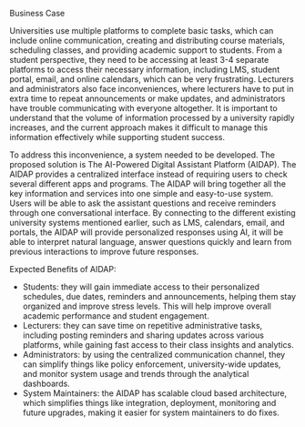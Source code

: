 Business Case

Universities use multiple platforms to complete basic tasks, which can include online communication, creating and distributing course materials, scheduling classes, and providing academic support to students. From a student perspective, they need to be accessing at least 3-4 separate platforms to access their necessary information, including LMS, student portal, email, and online calendars, which can be very frustrating. Lecturers and administrators also face inconveniences, where lecturers have to put in extra time to repeat announcements or make updates, and administrators have trouble communicating with everyone altogether. It is important to understand that the volume of information processed by a university rapidly increases, and the current approach makes it difficult to manage this information effectively while supporting student success.

To address this inconvenience, a system needed to be developed. The proposed solution is The AI-Powered Digital Assistant Platform (AIDAP). The AIDAP provides a centralized interface instead of requiring users to check several different apps and programs. The AIDAP will bring together all the key information and services into one simple and easy-to-use system. Users will be able to ask the assistant questions and receive reminders through one conversational interface. By connecting to the different existing university systems mentioned earlier, such as LMS, calendars, email, and portals, the AIDAP will provide personalized responses using AI, it will be able to interpret natural language, answer questions quickly and learn from previous interactions to improve future responses. 

Expected Benefits of AIDAP:
- Students: they will gain immediate access to their personalized schedules, due dates, reminders and announcements, helping them stay organized and improve stress levels. This will help improve overall academic performance and student engagement. 
- Lecturers: they can save time on repetitive administrative tasks, including posting reminders and sharing updates across various platforms, while gaining fast access to their class insights and analytics. 
- Administrators: by using the centralized communication channel, they can simplify things like policy enforcement, university-wide updates, and monitor system usage and trends through the analytical dashboards.
- System Maintainers: the AIDAP has scalable cloud based architecture, which simplifies things like integration, deployment, monitoring and future upgrades, making it easier for system maintainers to do fixes.


